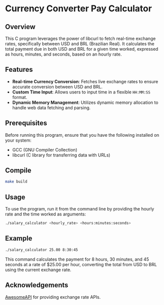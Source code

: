 # Currency Converter Pay Calculator

## Overview

This C program leverages the power of libcurl to fetch real-time exchange rates, specifically between USD and BRL (Brazilian Real). It calculates the total payment due in both USD and BRL for a given time worked, expressed as hours, minutes, and seconds, based on an hourly rate.

## Features

- **Real-time Currency Conversion**: Fetches live exchange rates to ensure accurate conversion between USD and BRL.
- **Custom Time Input**: Allows users to input time in a flexible `HH:MM:SS` format.
- **Dynamic Memory Management**: Utilizes dynamic memory allocation to handle web data fetching and parsing.

## Prerequisites

Before running this program, ensure that you have the following installed on your system:

- GCC (GNU Compiler Collection)
- libcurl (C library for transferring data with URLs)

## Compile

```bash
make build
```

## Usage

To use the program, run it from the command line by providing the hourly rate and the time worked as arguments:

```bash
./salary_calculator <hourly_rate> <hours:minutes:seconds>
```

## Example
```bash
./salary_calculator 25.00 8:30:45
```

This command calculates the payment for 8 hours, 30 minutes, and 45 seconds at a rate of $25.00 per hour, converting the total from USD to BRL using the current exchange rate.

## Acknowledgements

[AwesomeAPI](https://docs.awesomeapi.com.br/api-de-moedas) for providing exchange rate APIs.
